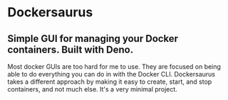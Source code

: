 # Dockersaurus

## Simple GUI for managing your Docker containers. Built with Deno.

Most docker GUIs are too hard for me to use. They are focused on being able to do everything you can do in with the Docker CLI. Dockersaurus takes a different approach by making it easy to create, start, and stop containers, and not much else. It's a very minimal project.